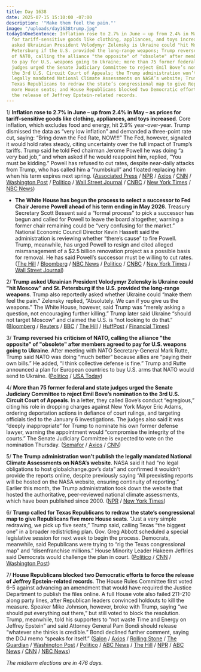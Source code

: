 ```yaml
---
title: Day 1638
date: 2025-07-15 15:10:00 -07:00
description: '"Make them feel the pain."'
image: "/uploads/day1638trump.jpg"
todayInOneSentence: Inflation rose to 2.7% in June – up from 2.4% in May – as prices
  for tariff-sensitive goods like clothing, appliances, and toys increased; Trump
  asked Ukrainian President Volodymyr Zelensky is Ukraine could "hit Moscow" and St.
  Petersburg if the U.S. provided the long-range weapons; Trump reversed his criticism
  of NATO, calling the alliance "the opposite" of "obsolete" after members agreed
  to pay for U.S. weapons going to Ukraine; more than 75 former federal and state
  judges urged the Senate Judiciary Committee to reject Emil Bove’s nomination to
  the 3rd U.S. Circuit Court of Appeals; the Trump administration won’t publish the
  legally mandated National Climate Assessments on NASA’s website; Trump called for
  Texas Republicans to redraw the state’s congressional map to give Republicans five
  more House seats; and House Republicans blocked two Democratic efforts to force
  the release of Jeffrey Epstein-related records.
---
```


1/ **Inflation rose to 2.7% in June – up from 2.4% in May – as prices for tariff-sensitive goods like clothing, appliances, and toys increased**. Core inflation, which excludes food and energy, hit 2.9% year-over-year. Trump dismissed the data as “very low inflation” and demanded a three-point rate cut, saying: “Bring down the Fed Rate, NOW!!!” The Fed, however, signaled it would hold rates steady, citing uncertainty over the full impact of Trump’s tariffs. Trump said he told Fed chairman Jerome Powell he was doing “a very bad job,” and when asked if he would reappoint him, replied, “You must be kidding.” Powell has refused to cut rates, despite near-daily attacks from Trump, who has called him a “numbskull” and floated replacing him when his term expires next spring. ([Associated Press](https://apnews.com/article/inflation-trump-fed-powell-prices-8842d6ebca9d1870983e678e578d2091) / [NPR](https://www.npr.org/2025/07/15/nx-s1-5468293/inflation-cpi-consumer-prices-tariffs) / [Axios](https://www.axios.com/2025/07/15/inflation-report-cpi-june-trump-tariffs) / [CNN](https://www.cnn.com/2025/07/15/economy/us-cpi-consumer-price-index-inflation-june) / [Washington Post](https://www.washingtonpost.com/business/2025/07/15/inflation-trump-june/) / [Politico](https://www.politico.com/news/2025/07/15/trump-tariffs-inflation-economy-federal-reserve-00453024) / [Wall Street Journal](https://www.wsj.com/economy/inflation-hit-2-7-in-june-in-line-with-expectations-8f92a8cd) / [CNBC](https://www.cnbc.com/2025/07/15/cpi-inflation-report-june-2025.html) / [New York Times](https://www.nytimes.com/2025/07/15/business/cpi-report-inflation-june.html) / [NBC News](https://www.nbcnews.com/business/business-news/inflation-picks-june-rising-27-annual-rate-rcna218822))

* **The White House has begun the process to select a successor to Fed Chair Jerome Powell ahead of his term ending in May 2026**. Treasury Secretary Scott Bessent said a “formal process” to pick a successor has begun and called for Powell to leave the board altogether, warning a former chair remaining could be “very confusing for the market.” National Economic Council Director Kevin Hassett said the administration is reviewing whether “there’s cause” to fire Powell. Trump, meanwhile, has urged Powell to resign and cited alleged mismanagement of a $2.5 billion renovation project as a possible basis for removal. He has said Powell’s successor must be willing to cut rates. ([The Hill](https://thehill.com/homenews/administration/5401759-bessent-powell-federal-reserve-chair-process/) / [Bloomberg](https://www.bloomberg.com/news/articles/2025-07-15/bessent-says-formal-process-for-powell-succcessor-has-started) / [NBC News](https://www.nbcnews.com/politics/trump-administration/economic-council-head-says-trumps-ability-fire-feds-powell-looked-rcna218534) / [Politico](https://www.politico.eu/article/huge-deal-white-house-probe-fuels-speculation-trump-could-oust-powell/) / [CNBC](https://www.cnbc.com/2025/07/13/trump-can-fire-powell-if-theres-cause-hassett.html) / [New York Times](https://www.nytimes.com/2025/07/15/business/jamie-dimon-jerome-powell-trump.html) / [Wall Street Journal](https://www.wsj.com/economy/central-banking/dimon-defends-fed-independence-after-trump-attacks-6cb6b05f))

2/ **Trump asked Ukrainian President Volodymyr Zelensky is Ukraine could "hit Moscow" and St. Petersburg if the U.S. provided the long-range weapons**. Trump also reportedly asked whether Ukraine could “make them feel the pain." Zelensky replied, “Absolutely. We can if you give us the weapons.” The White House, however, said Trump was “merely asking a question, not encouraging further killing.” Trump later said Ukraine “should not target Moscow” and claimed the U.S. is “not looking to do that.” ([Bloomberg](https://www.bloomberg.com/news/articles/2025-07-15/trump-asked-zelenskiy-if-ukraine-could-hit-moscow-ft-says-md4f9r6j) / [Reuters](https://www.reuters.com/world/europe/trump-asked-zelenskiy-if-ukraine-could-hit-moscow-ft-reports-2025-07-15/) / [BBC](https://www.bbc.com/news/articles/cvg6zg6kelro) / [The Hill](https://thehill.com/homenews/administration/5402087-donald-trump-russia-ukraine-war-targets/) / [HuffPost](https://www.huffingtonpost.co.uk/entry/volodymyr-can-you-hit-moscow-trumps-extraordinary-question-during-zelenskyy-phone-call_uk_687646cce4b084ccb1aa203e) / [Financial Times](https://www.ft.com/content/b66f03b5-e295-4f8c-92ba-516a527d588c))

3/ **Trump reversed his criticism of NATO, calling the alliance "the opposite" of "obsolete" after members agreed to pay for U.S. weapons going to Ukraine**. After meeting with NATO Secretary-General Mark Rutte, Trump said NATO was doing “much better” because allies are “paying their own bills.” He added, “I think collective defense is fine.” Trump and Rutte announced a plan for European countries to buy U.S. arms that NATO would send to Ukraine. ([Politico](https://www.politico.eu/article/trump-says-nato-becoming-opposite-of-obsolete-and-collective-defense-is-fine/) / [USA Today](https://www.usatoday.com/story/news/politics/2025/07/15/trump-nato-alliance-putin-russia-ukraine/85205369007/))

4/ **More than 75 former federal and state judges urged the Senate Judiciary Committee to reject Emil Bove’s nomination to the 3rd U.S. Circuit Court of Appeals**. In a letter, they called Bove’s conduct “egregious,” citing his role in dropping charges against New York Mayor Eric Adams, ordering deportation actions in defiance of court rulings, and targeting officials tied to the January 6 investigations. The judges also said it was “deeply inappropriate” for Trump to nominate his own former defense lawyer, warning the appointment would “compromise the integrity of the courts.” The Senate Judiciary Committee is expected to vote on the nomination Thursday. ([Semafor](https://www.semafor.com/article/07/15/2025/progressive-groups-mount-late-push-against-judicial-nominee) / [Axios](https://www.axios.com/2025/07/15/trump-emil-bove-nomination-judges-oppose) / [CNN](https://www.cnn.com/2025/07/15/politics/emil-bove-former-judges-reject-trump-judicial-nominee))

5/ **The Trump administration won’t publish the legally mandated National Climate Assessments on NASA’s website**. NASA said it had “no legal obligations to host globalchange.gov’s data” and confirmed it wouldn’t provide the reports online, despite previously saying “All preexisting reports will be hosted on the NASA website, ensuring continuity of reporting.” Earlier this month, the Trump administration took down the website that hosted the authoritative, peer-reviewed national climate assessments, which have been published since 2000. ([NPR](https://www.npr.org/2025/07/15/g-s1-77661/the-trump-administration-reverses-its-promise-to-publish-key-climate-reports-online) / [New York Times](https://www.nytimes.com/2025/07/14/climate/nasa-website-climate-report.html))

6/ **Trump called for Texas Republicans to redraw the state’s congressional map to give Republicans five more House seats**.  “Just a very simple redrawing, we pick up five seats,” Trump said, calling Texas “the biggest one” in a broader redistricting plan. Gov. Greg Abbott scheduled a special legislative session for next week to begin the process. Democrats, meanwhile, said Republicans were trying to “rig the Texas congressional map” and “disenfranchise millions.” House Minority Leader Hakeem Jeffries said Democrats would challenge the plan in court. ([Politico](https://www.politico.com/news/2025/07/15/trump-five-seat-pickup-redraw-texas-congressional-map-00454301) / [CNN](https://www.cnn.com/2025/07/15/politics/texas-redistricting-midterms-gop-trump) / [Washington Post](https://www.washingtonpost.com/politics/2025/07/15/trump-presidency-news/#link-VMNKFJHRUBGR5KBSR33IG47F5U))

7/ **House Republicans blocked two Democratic efforts to force the release of Jeffrey Epstein-related records**. The House Rules Committee first voted 6–5 against advancing an amendment that would have required the Justice Department to publish the files online. A full House vote also failed 211–210 along party lines, after Republican leaders convinced holdouts to kill the measure. Speaker Mike Johnson, however, broke with Trump, saying “we should put everything out there,” but still voted to block the resolution. Trump, meanwhile, told his supporters to “not waste Time and Energy on Jeffrey Epstein” and said Attorney General Pam Bondi should release “whatever she thinks is credible.” Bondi declined further comment, saying the DOJ memo “speaks for itself.” ([Salon](https://www.salon.com/2025/07/15/house-republicans-block-release-of-jeffrey-epstein-files/) / [Axios](https://www.axios.com/2025/07/15/epstein-house-democrats-republicans-trump-doj) / [Rolling Stone](https://www.rollingstone.com/politics/politics-news/house-republicans-block-release-epstein-files-1235385768/) / [The Guardian](https://www.theguardian.com/us-news/2025/jul/15/republicans-jeffrey-epstein-files-release) / [Washington Post](https://www.washingtonpost.com/politics/2025/07/15/mike-johnson-epstein-files-democrats-house-vote/) / [Politico](https://www.politico.com/live-updates/2025/07/15/congress/johnson-on-epstein-00454791) / [ABC News](https://abcnews.go.com/Politics/house-republican-hard-liners-defy-trump-speaker-johnson/story?id=123780190) / [The Hill](https://thehill.com/homenews/house/5402472-speaker-johnson-pam-bondi-epstein/) / [NPR](https://www.npr.org/2025/07/14/nx-s1-5467151/trump-epstein-files-doj-fbi-maga) / [ABC News](https://abcnews.go.com/Politics/trump-bondi-release-thinks-credible-epstein/story?id=123774989) / [CNN](https://www.cnn.com/2025/07/15/politics/epstein-files-trump-bondi) / [NBC News](https://www.nbcnews.com/politics/congress/conservatives-congress-break-trump-handling-epstein-files-rcna218850))

*The midterm elections are in 476 days.*
